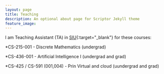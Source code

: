 ```yaml
---
layout: page
title: Teaching
description: An optional about page for Scriptor Jekyll theme
feature_image:
---
```


I am Teaching Assistant (TA)  in [SIU](https://www.siu.edu){:target="_blank"} for these courses: 

*CS-215-001 - Discrete Mathematics (undergrad)

*CS-436-001 - Artificial Intelligence I (undergrad and grad)

*CS-425 / CS-591 (001,004) - Prin Virtual and cloud (uundergrad and grad)
